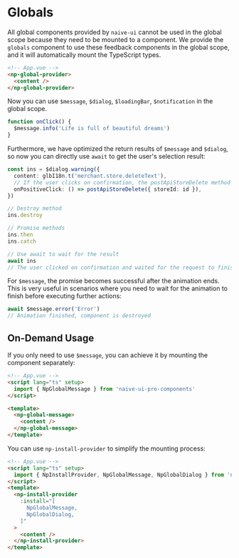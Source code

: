 # Globals

All global components provided by `naive-ui` cannot be used in the global scope because they need to be mounted to a component. We provide the `globals` component to use these feedback components in the global scope, and it will automatically mount the TypeScript types.

```html
<!-- App.vue -->
<np-global-provider>
  <content />
</np-global-provider>
```

Now you can use `$message`, `$dialog`, `$loadingBar`, `$notification` in the global scope.

<demo twoslash title="Basic" src="./demo/basic.vue" />

```ts
function onClick() {
  $message.info('Life is full of beautiful dreams')
}
```

Furthermore, we have optimized the return results of `$message` and `$dialog`, so now you can directly use `await` to get the user's selection result:

```ts
const ins = $dialog.warning({
  content: glbI18n.t('merchant.store.deleteText'),
  // If the user clicks on confirmation, the postApiStoreDelete method will be executed, and the button will be in a loading state.
  onPositiveClick: () => postApiStoreDelete({ storeId: id }),
})

// Destroy method
ins.destroy

// Promise methods
ins.then
ins.catch

// Use await to wait for the result
await ins
// The user clicked on confirmation and waited for the request to finish
```

For `$message`, the promise becomes successful after the animation ends. This is very useful in scenarios where you need to wait for the animation to finish before executing further actions:

```ts
await $message.error('Error')
// Animation finished, component is destroyed
```

## On-Demand Usage

If you only need to use `$message`, you can achieve it by mounting the component separately:

```html
<!-- App.vue -->
<script lang="ts" setup>
  import { NpGlobalMessage } from 'naive-ui-pro-components'
</script>

<template>
  <np-global-message>
    <content />
  </np-global-message>
</template>
```

You can use `np-install-provider` to simplify the mounting process:

```html
<!-- App.vue -->
<script lang="ts" setup>
  import { NpInstallProvider, NpGlobalMessage, NpGlobalDialog } from 'naive-ui-pro-components'
</script>
<template>
  <np-install-provider
    :install="[
      NpGlobalMessage,
      NpGlobalDialog,
    ]"
  >
    <content />
  </np-install-provider>
</template>
```
